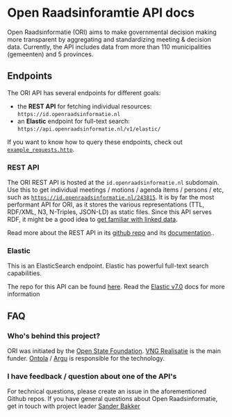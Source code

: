 # Open Raadsinforamtie API docs

Open Raadsinformatie (ORI) aims to make governmental decision making more transparent
by aggregating and standardizing meeting & decision data.
Currently, the API includes data from more than 110 municipalities (gemeenten) and 5 provinces.

## Endpoints

The ORI API has several endpoints for different goals:

- the **REST API** for fetching individual resources: `https://id.openraadsinformatie.nl`
- an **Elastic** endpoint for full-text search: `https://api.openraadsinformatie.nl/v1/elastic/`

If you want to know how to query these endpoints, check out [`example_requests.http`](/example_requests.http).

### REST API

The ORI REST API is hosted at the `id.openraadsinformatie.nl` subdomain.
Use this to get individual meetings / motions / agenda items / persons / etc, such as [`https://id.openraadsinformatie.nl/243815`](https://id.openraadsinformatie.nl/243815).
It is by far the most performant API for ORI, as it stores the various representations (TTL, RDF/XML, N3, N-Triples, JSON-LD) as static files.
Since this API serves RDF, it might be a good idea to [get familiar with linked data](https://ontola.io/what-is-linked-data/).

Read more about the REST API in its [github repo](https://github.com/ontola/ori_api) and its [documentation](https://id.openraadsinformatie.nl/)..

### Elastic

This is an ElasticSearch endpoint.
Elastic has powerful full-text search capabilities.

The repo for this API can be found [here](https://github.com/openstate/open-raadsinformatie).
Read the [Elastic v7.0](https://www.elastic.co/guide/en/elasticsearch/reference/7.0/index.html) docs for more information

## FAQ

### Who's behind this project?

ORI was initiated by the [Open State Foundation](https://openstate.eu).
[VNG Realisatie](https://www.vngrealisatie.nl/producten/pilots-open-raadsinformatie) is the main funder.
[Ontola](https://ontola.io) / [Argu](https://argu.co) is responsible for the technology.

### I have feedback / question about one of the API's

For technical questions, please create an issue in the aforementioned Github repos.
If you have general questions about Open Raadsinformatie, get in touch with project leader [Sander Bakker](mailto:sander.bakker@vng.nl)
